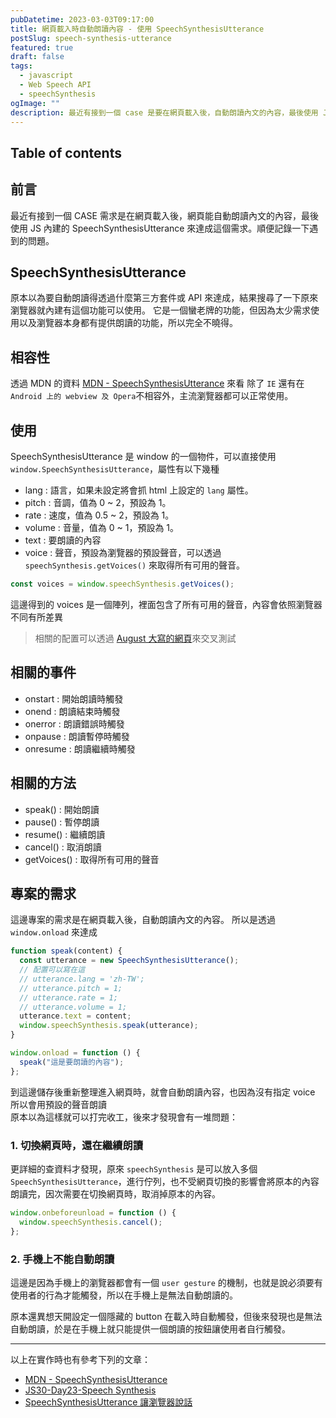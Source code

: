 ```yaml
---
pubDatetime: 2023-03-03T09:17:00
title: 網頁載入時自動朗讀內容 - 使用 SpeechSynthesisUtterance
postSlug: speech-synthesis-utterance
featured: true
draft: false
tags:
  - javascript
  - Web Speech API
  - speechSynthesis
ogImage: ""
description: 最近有接到一個 case 是要在網頁載入後，自動朗讀內文的內容，最後使用 JS 內建的 SpeechSynthesisUtterance 來達成這個需求。順便記錄一下遇到的問題，像是換頁不會自行中斷及手機無法自動朗讀等問題。
---
```


## Table of contents

## 前言

最近有接到一個 CASE 需求是在網頁載入後，網頁能自動朗讀內文的內容，最後使用 JS 內建的 SpeechSynthesisUtterance 來達成這個需求。順便記錄一下遇到的問題。

## SpeechSynthesisUtterance

原本以為要自動朗讀得透過什麼第三方套件或 API 來達成，結果搜尋了一下原來瀏覽器就內建有這個功能可以使用。
它是一個蠻老牌的功能，但因為太少需求使用以及瀏覽器本身都有提供朗讀的功能，所以完全不曉得。

## 相容性

透過 MDN 的資料 [MDN - SpeechSynthesisUtterance](https://developer.mozilla.org/en-US/docs/Web/API/SpeechSynthesisUtterance) 來看
除了 `IE` 還有在 `Android 上的 webview 及 Opera`不相容外，主流瀏覽器都可以正常使用。

## 使用

SpeechSynthesisUtterance 是 window 的一個物件，可以直接使用 `window.SpeechSynthesisUtterance`，屬性有以下幾種

- lang : 語言，如果未設定將會抓 html 上設定的 `lang` 屬性。
- pitch : 音調，值為 0 ~ 2，預設為 1。
- rate : 速度，值為 0.5 ~ 2，預設為 1。
- volume : 音量，值為 0 ~ 1，預設為 1。
- text : 要朗讀的內容
- voice : 聲音，預設為瀏覽器的預設聲音，可以透過 `speechSynthesis.getVoices()` 來取得所有可用的聲音。

```js
const voices = window.speechSynthesis.getVoices();
```

這邊得到的 voices 是一個陣列，裡面包含了所有可用的聲音，內容會依照瀏覽器不同有所差異

> 相關的配置可以透過 [August 大寫的網頁](https://letswritetw.github.io/letswrite-speech_synthesis_utterance-api/)來交叉測試

## 相關的事件

- onstart : 開始朗讀時觸發
- onend : 朗讀結束時觸發
- onerror : 朗讀錯誤時觸發
- onpause : 朗讀暫停時觸發
- onresume : 朗讀繼續時觸發

## 相關的方法

- speak() : 開始朗讀
- pause() : 暫停朗讀
- resume() : 繼續朗讀
- cancel() : 取消朗讀
- getVoices() : 取得所有可用的聲音

## 專案的需求

這邊專案的需求是在網頁載入後，自動朗讀內文的內容。 所以是透過 `window.onload` 來達成

```js
function speak(content) {
  const utterance = new SpeechSynthesisUtterance();
  // 配置可以寫在這
  // utterance.lang = 'zh-TW';
  // utterance.pitch = 1;
  // utterance.rate = 1;
  // utterance.volume = 1;
  utterance.text = content;
  window.speechSynthesis.speak(utterance);
}

window.onload = function () {
  speak("這是要朗讀的內容");
};
```

到這邊儲存後重新整理進入網頁時，就會自動朗讀內容，也因為沒有指定 voice 所以會用預設的聲音朗讀  
原本以為這樣就可以打完收工，後來才發現會有一堆問題：

### 1. 切換網頁時，還在繼續朗讀

更詳細的查資料才發現，原來 `speechSynthesis` 是可以放入多個 `SpeechSynthesisUtterance`，進行佇列，也不受網頁切換的影響會將原本的內容朗讀完，因次需要在切換網頁時，取消掉原本的內容。

```js
window.onbeforeunload = function () {
  window.speechSynthesis.cancel();
};
```

### 2. 手機上不能自動朗讀

這邊是因為手機上的瀏覽器都會有一個 `user gesture` 的機制，也就是說必須要有使用者的行為才能觸發，所以在手機上是無法自動朗讀的。

原本還異想天開設定一個隱藏的 button 在載入時自動觸發，但後來發現也是無法自動朗讀，於是在手機上就只能提供一個朗讀的按鈕讓使用者自行觸發。

---

以上在實作時也有參考下列的文章：

- [MDN - SpeechSynthesisUtterance](https://developer.mozilla.org/en-US/docs/Web/API/SpeechSynthesisUtterance)
- [JS30-Day23-Speech Synthesis](https://ithelp.ithome.com.tw/articles/10196799)
- [SpeechSynthesisUtterance 讓瀏覽器說話](https://www.letswrite.tw/speech-synthesis-utterance/)
